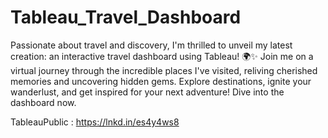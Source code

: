 # Tableau_Travel_Dashboard

Passionate about travel and discovery, I'm thrilled to unveil my latest creation: an interactive travel dashboard using Tableau! 🌍✨ Join me on a virtual journey through the incredible places I've visited, reliving cherished memories and uncovering hidden gems. Explore destinations, ignite your wanderlust, and get inspired for your next adventure! Dive into the dashboard now.


TableauPublic : https://lnkd.in/es4y4ws8
